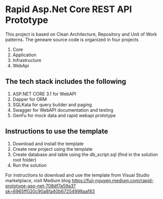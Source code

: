 # Rapid Asp.Net Core REST API Prototype

This project is based on Clean Architecture, Repository and Unit of Work patterns.  The geneare source code is organized in four projects 

1. Core
2. Application
3. Infrastructure
4. WebApi

## The tech stack includes the following

1. ASP.NET CORE 3.1 for WebAPI
2. Dapper for ORM
3. SQLKata for query builder and paging
4. Swagger for WebAPI documentation and testing
6. GenFu for mock data and rapid webapi prototype

## Instructions to use the template
1. Download and install the template
2. Create new project using the template
3. Create database and table using the db_script.sql (find in the solution root folder)
4. Run the solution

For instructions to download and use the template from Visual Studio marketplace, visit Medium blog https://fuji-nguyen.medium.com/rapid-prototype-asp-net-708df7a59a3?sk=6965ff020c90a8fa40b67254998aaf83
